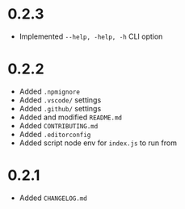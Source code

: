 # 0.2.3
-	Implemented `--help, -help, -h` CLI option

# 0.2.2
-	Added `.npmignore`
-	Added `.vscode/` settings
-	Added `.github/` settings
-	Added and modified `README.md`
-	Added `CONTRIBUTING.md`
-	Added `.editorconfig`
-	Added script node env for `index.js` to run from

# 0.2.1
-	Added `CHANGELOG.md`